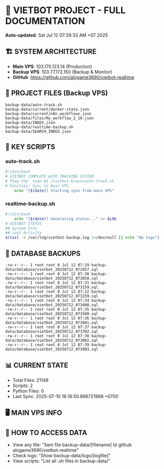 # 🤖 VIETBOT PROJECT - FULL DOCUMENTATION
**Auto-updated**: Sat Jul 12 07:39:33 AM +07 2025

## 🏗️ SYSTEM ARCHITECTURE
- **Main VPS**: 103.170.123.14 (Production)
- **Backup VPS**: 103.77.172.150 (Backup & Monitor)
- **GitHub**: https://github.com/alogame3690/vietbot-realtime

## 📁 PROJECT FILES (Backup VPS)
```
backup-data/auto-track.sh
backup-data/current/docker-state.json
backup-data/current/n8n_workflows.json
backup-data/files/My_workflow_2_10.json
backup-data/INDEX.json
backup-data/realtime-backup.sh
backup-data/SEARCH_INDEX.json
```

## 🔧 KEY SCRIPTS
### auto-track.sh
```bash
#!/bin/bash
# VIETBOT COMPLETE AUTO TRACKING SYSTEM
# Thay thế toàn bộ /vietbot-brain/auto-track.sh
# Function: Sync từ Main VPS
    echo "[$(date)] Starting sync from main VPS"
```
### realtime-backup.sh
```bash
#!/bin/bash
    echo "[$(date)] Generating status..." >> $LOG
# VIETBOT STATUS
## System Info
## Last Activity
$(tail -5 /var/log/vietbot-backup.log 2>/dev/null || echo "No logs")
```

## 💾 DATABASE BACKUPS
```
-rw-r--r-- 1 root root 0 Jul 12 07:29 backup-data/database/vietbot_20250712_072957.sql
-rw-r--r-- 1 root root 0 Jul 12 07:30 backup-data/database/vietbot_20250712_073058.sql
-rw-r--r-- 1 root root 0 Jul 12 07:31 backup-data/database/vietbot_20250712_073159.sql
-rw-r--r-- 1 root root 0 Jul 12 07:32 backup-data/database/vietbot_20250712_073259.sql
-rw-r--r-- 1 root root 0 Jul 12 07:34 backup-data/database/vietbot_20250712_073400.sql
-rw-r--r-- 1 root root 0 Jul 12 07:35 backup-data/database/vietbot_20250712_073500.sql
-rw-r--r-- 1 root root 0 Jul 12 07:36 backup-data/database/vietbot_20250712_073601.sql
-rw-r--r-- 1 root root 0 Jul 12 07:37 backup-data/database/vietbot_20250712_073702.sql
-rw-r--r-- 1 root root 0 Jul 12 07:38 backup-data/database/vietbot_20250712_073802.sql
-rw-r--r-- 1 root root 0 Jul 12 07:39 backup-data/database/vietbot_20250712_073903.sql
```

## 📊 CURRENT STATE
- Total Files: 21149
- Scripts: 2
- Python Files: 0
- Last Sync: 2025-07-10 16:18:50.896721968 +0700

## 🖥️ MAIN VPS INFO


## 🚨 HOW TO ACCESS DATA
- View any file: "Xem file backup-data/[filename] từ github alogame3690/vietbot-realtime"
- Check logs: "Show backup-data/logs/[logfile]"
- View scripts: "List all .sh files in backup-data/"
